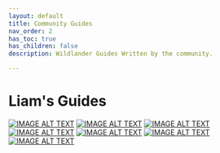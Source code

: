 ```yaml
---
layout: default
title: Community Guides
nav_order: 2
has_toc: true
has_children: false
description: Wildlander Guides Written by the community.

---
```


# Liam's Guides

[![IMAGE ALT TEXT](http://img.youtube.com/vi/V5m5suiuzgs/0.jpg)](http://www.youtube.com/watch?v=vXRurA0h6NE "Character Creation Part 1: Race")
[![IMAGE ALT TEXT](http://img.youtube.com/vi/oAj-JtifNtY/0.jpg)](https://youtu.be/oAj-JtifNtY  "Character Creation Part 2: Background")
[![IMAGE ALT TEXT](http://img.youtube.com/vi/s5hfShYWp0Y/0.jpg)](https://youtu.be/s5hfShYWp0Y  "Character Creation Part 3: Birthsigns")
[![IMAGE ALT TEXT](http://img.youtube.com/vi/3iAHCzNgfYI/0.jpg)](https://youtu.be/3iAHCzNgfYI  "Character Creation Part 4: Finishing Up")
[![IMAGE ALT TEXT](http://img.youtube.com/vi/78rNU9TUMRk/0.jpg)](https://youtu.be/78rNU9TUMRk  "Advanced Mechanics Part 1: Skills and Progression")
[![IMAGE ALT TEXT](http://img.youtube.com/vi/r6-T5lZR2Sw/0.jpg)](https://youtu.be/r6-T5lZR2Sw  "Advanced Mechanics Part 2: Survival and Exploration")
[![IMAGE ALT TEXT](http://img.youtube.com/vi/O5SSzGZWen0/0.jpg)](https://youtu.be/O5SSzGZWen0  "Advanced Mechanics Part 3: Economy and Player Homes")
